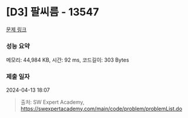 # [D3] 팔씨름 - 13547 

[문제 링크](https://swexpertacademy.com/main/code/problem/problemDetail.do?contestProbId=AX6PP9G6p1sDFAS9) 

### 성능 요약

메모리: 44,984 KB, 시간: 92 ms, 코드길이: 303 Bytes

### 제출 일자

2024-04-13 18:07



> 출처: SW Expert Academy, https://swexpertacademy.com/main/code/problem/problemList.do